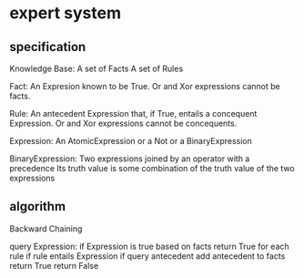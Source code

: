 # expert system

## specification

Knowledge Base:
	A set of Facts
	A set of Rules

Fact:
	An Expresion known to be True. Or and Xor expressions cannot be facts.

Rule:
	An antecedent Expression that, if True, entails a concequent Expression. Or and Xor expressions cannot be concequents.

Expression:
	An AtomicExpression or a Not or a BinaryExpression

BinaryExpression:
	Two expressions joined by an operator with a precedence
	Its truth value is some combination of the truth value of the two expressions

## algorithm

Backward Chaining

query Expression:
	if Expression is true based on facts
		return True
	for each rule
		if rule entails Expression
			if query antecedent
				add antecedent to facts
				return True
	return False

